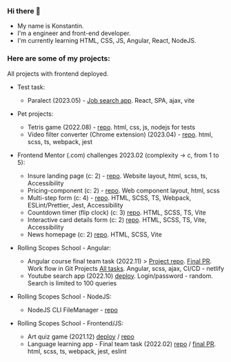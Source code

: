 ### Hi there 👋

- My name is Konstantin.
- I'm a engineer and front-end developer.
- I'm currently learning HTML, CSS, JS, Angular, React, NodeJS.

### Here are some of my projects:

All projects with frontend deployed.

- Test task:

  - Paralect (2023.05) - [Job search app](https://github.com/khoncharov/job_search_app). React, SPA, ajax, vite

- Pet projects:

  - Tetris game (2022.08) - [repo](https://github.com/khoncharov/tetris). html, css, js, nodejs for tests
  - Video filter converter (Chrome extension) (2023.04) - [repo](https://github.com/khoncharov/video-filter-chrome-ext). html, scss, ts, webpack, jest

- Frontend Mentor (.com) challenges 2023.02 (complexity -> c, from 1 to 5):

  - Insure landing page (c: 2) - [repo](https://github.com/khoncharov/fm-insure-landing-page). Website layout, html, scss, ts, Accessibility
  - Pricing-component (c: 2) - [repo](https://github.com/khoncharov/fm-pricing-component-with-toggle). Web component layout, html, scss
  - Multi-step form (c: 4) - [repo](https://github.com/khoncharov/fm-multi-step-form). HTML, SCSS, TS, Webpack, ESLint/Prettier, Jest, Accessibility
  - Countdown timer (flip clock) (c: 3) [repo](https://github.com/khoncharov/fm-launch-countdown-timer). HTML, SCSS, TS, Vite
  - Interactive card details form (c: 2) [repo](https://github.com/khoncharov/FM-Interactive-card-details-form). HTML, SCSS, TS, Vite, Accessibility
  - News homepage (c: 2) [repo](https://github.com/khoncharov/FM-News-homepage). HTML, SCSS, Vite

- Rolling Scopes School - Angular:

  - Angular course final team task (2022.11) > [Project repo](https://github.com/khoncharov/project-management-app). [Final PR](https://github.com/khoncharov/project-management-app/pull/69). Work flow in Git Projects [All tasks](https://github.com/users/khoncharov/projects/6/views/8). Angular, scss, ajax, CI/CD - netlify
  - Youtube search app (2022.10) [deploy](https://stellar-pie-0a2c44.netlify.app/). Login/password - random. Search is limited to 100 queries

- Rolling Scopes School - NodeJS:

  - NodeJS CLI FileManager - [repo](https://github.com/khoncharov/RSS-NodeJS-FileManager)

- Rolling Scopes School - Frontend/JS:

  - Art quiz game (2021.12) [deploy](https://elegant-phoenix-9f8bac.netlify.app/) / [repo](https://github.com/khoncharov/RSS-JS-FE-2021Q3/tree/art-quiz)
  - Language learning app - Final team task (2022.02) [repo](https://github.com/v3n9s/rs-lang) / [final PR](https://github.com/v3n9s/rs-lang/pull/21). html, scss, ts, webpack, jest, eslint
